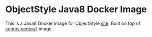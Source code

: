 # ObjectStyle Java8 Docker Image
This is a Java8 Docker image for ObjectStyle [site](http://www.objectstyle.com/). Built on top of [centos:centos7](https://registry.hub.docker.com/_/centos/) image
